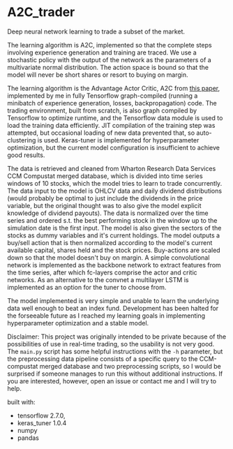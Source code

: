 # A2C_trader
Deep neural network learning to trade a subset of the market.

The learning algorithm is A2C, implemented so that the complete steps involving experience generation and training are traced.
We use a stochastic policy with the output of the network as the parameters of a multivariate normal distribution.
The action space is bound so that the model will never be short shares or resort to buying on margin.

The learning algorithm is the Advantage Actor Critic, A2C from [this paper](https://arxiv.org/abs/1602.01783), implemented by me in fully Tensorflow graph-compiled (running a minibatch of experience generation, losses, backpropagation) code. The trading environment, built from scratch, is also graph compiled by Tensorflow to optimize runtime, and the Tensorflow data module is used to load the training data efficiently. JIT compilation of the training step was attempted, but occasional loading of new data prevented that, so auto-clustering is used. Keras-tuner is implemented for hyperparameter optimization, but the current model configuration is insufficient to achieve good results. 

The data is retrieved and cleaned from Wharton Research Data Services CCM Compustat merged database, which is divided into time series windows of 10 stocks, which the model tries to learn to trade concurrently. The data input to the model is OHLCV data and daily dividend distributions (would probably be optimal to just include the dividends in the price variable, but the original thought was to also give the model explicit knowledge of dividend payouts). The data is normalized over the time series and ordered s.t. the best performing stock in the window up to the simulation date is the first input. The model is also given the sectors of the stocks as dummy variables and it's current holdings. The model outputs a buy/sell action that is then normalized according to the model's current available capital, shares held and the stock prices. Buy-actions are scaled down so that the model doesn't buy on margin. A simple convolutional network is implemented as the backbone network to extract features from the time series, after which fc-layers comprise the actor and critic networks. As an alternative to the convnet a multilayer LSTM is implemented as an option for the tuner to choose from. 

The model implemented is very simple and unable to learn the underlying data well enough to beat an index fund. Development has been halted for the forseeable future as I reached my learning goals in implementing hyperparameter optimization and a stable model.

Disclaimer:
This project was originally intended to be private because of the possibilities of use in real-time trading, so the usability is not very good. The `main.py` script has some helpful instructions with the `-h` parameter, but the preprocessing data pipeline consists of a specific query to the CCM-compustat merged database and two preprocessing scripts, so I would be surprised if someone manages to run this without additional instructions. If you are interested, however, open an issue or contact me and I will try to help.

built with:
- tensorflow 2.7.0,
- keras_tuner 1.0.4
- numpy
- pandas
